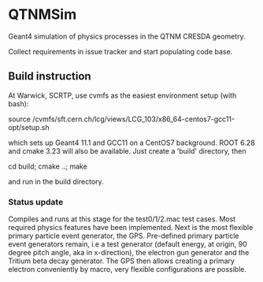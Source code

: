 # QTNMSim
Geant4 simulation of physics processes in the QTNM CRESDA geometry.

Collect requirements in issue tracker and start populating code base.

## Build instruction

At Warwick, SCRTP, use cvmfs as the easiest environment setup (with bash):

source /cvmfs/sft.cern.ch/lcg/views/LCG_103/x86_64-centos7-gcc11-opt/setup.sh

which sets up Geant4 11.1 and GCC11 on a CentOS7 background. ROOT 6.28 and cmake 3.23 will also be available. Just create a 'build' directory, then 

cd build; cmake ..; make

and run in the build directory.

### Status update

Compiles and runs at this stage for the test0/1/2.mac test cases. Most required physics features have been implemented.
Next is the most flexible primary particle event generator, the GPS. Pre-defined primary particle event generators remain, i.e a test generator (default energy, at origin, 90 degree pitch angle, aka in x-direction), the electron gun generator and the Tritium beta decay generator. The GPS then allows creating a primary electron conveniently by macro, very flexible configurations are possible.
